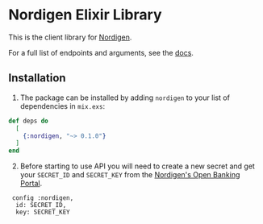 # Nordigen Elixir Library

This is the client library for [Nordigen](https://nordigen.com/en).

For a full list of endpoints and arguments, see the [docs](https://nordigen.com/en/account_information_documenation/api-documention/overview/).


## Installation

1. The package can be installed by adding `nordigen` to your list of dependencies in `mix.exs`:

```elixir
def deps do
  [
    {:nordigen, "~> 0.1.0"}
  ]
end
```

2. Before starting to use API you will need to create a new secret and get your `SECRET_ID` and `SECRET_KEY` from the [Nordigen's Open Banking Portal](https://ob.nordigen.com/user-secrets/).

```
 config :nordigen,
  id: SECRET_ID,
  key: SECRET_KEY

```
